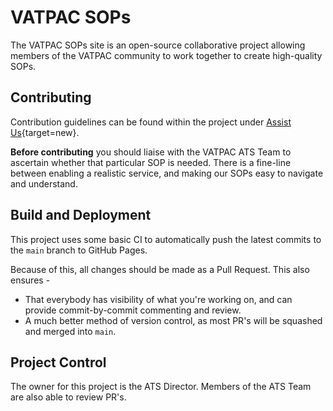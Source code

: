 # VATPAC SOPs

The VATPAC SOPs site is an open-source collaborative project allowing members of the VATPAC community to work together to create high-quality SOPs.

## Contributing

Contribution guidelines can be found within the project under [Assist Us](https://vatpac-technology.github.io/sops/assist-us/){target=new}. 

**Before contributing** you should liaise with the VATPAC ATS Team to ascertain whether that particular SOP is needed. There is a fine-line between enabling a realistic service, and making our SOPs easy to navigate and understand.  

## Build and Deployment

This project uses some basic CI to automatically push the latest commits to the `main` branch to GitHub Pages. 

Because of this, all changes should be made as a Pull Request. This also ensures - 
  * That everybody has visibility of what you're working on, and can provide commit-by-commit commenting and review.
  * A much better method of version control, as most PR's will be squashed and merged into `main`.

## Project Control

The owner for this project is the ATS Director. Members of the ATS Team are also able to review PR's.
